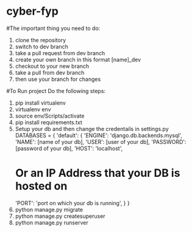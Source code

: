 # cyber-fyp
#The important thing you need to do:
1. clone the repository
2. switch to dev branch
3. take a pull request from dev branch
4. create your own branch in this format [name]_dev
5. checkout to your new branch 
6. take a pull from dev branch 
7. then use your branch for changes 

#To Run project Do the following steps:
 1. pip install virtualenv
 2. virtualenv env
 3. source env/Scripts/activate
 4. pip install requirements.txt
 5. Setup your db and then change the credentails in settings.py
 DATABASES = {
    'default': {
    'ENGINE': 'django.db.backends.mysql',
    'NAME': [name of your db],
    'USER': [user of your db],
    'PASSWORD': [password of your db],
    'HOST': 'localhost',
    # Or an IP Address that your DB is hosted on
    'PORT': 'port on which your db is running',
  }
}
6. python manage.py migrate
7. python manage.py createsuperuser
5. python manage.py runserver
